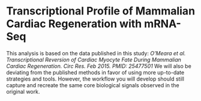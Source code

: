 # Transcriptional Profile of Mammalian Cardiac Regeneration with mRNA-Seq
This analysis is based on the data published in this study: *O’Meara et al.
Transcriptional Reversion of Cardiac Myocyte Fate During Mammalian Cardiac
Regeneration. Circ Res. Feb 2015. PMID: 25477501*
We will also be deviating from the published methods in favor of using more
up-to-date strategies and tools. However, the workflow you will develop should
still capture and recreate the same core biological signals observed in the
original work.
